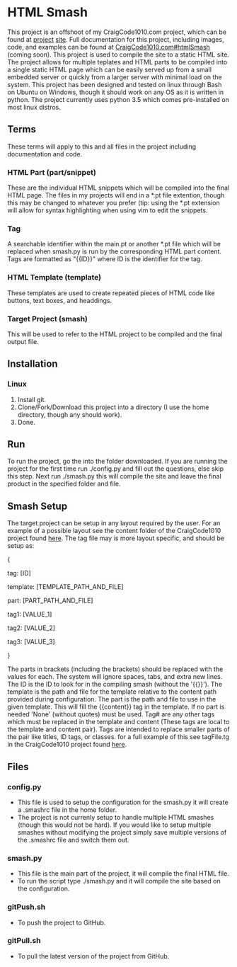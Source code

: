 # HTML Smash

This project is an offshoot of my CraigCode1010.com project, which can be found at [project](https://github.com/greenpro/CraigCode1010) [site](https://www.craigcode1010.com). Full documentation for this 
project, including images, code, and examples can be found at [CraigCode1010.com#htmlSmash](https://www.craigcode1010.com#htmlSmash) (coming soon). This project is used to compile the site to a static HTML 
site. The project allows for multiple teplates and HTML parts to be compiled into a single static HTML page which can be easily served up from a small embedded server or quickly from a larger server with 
minimal load on the system. This project has been designed and tested on linux through Bash on Ubuntu on Windows, though it should work on any OS as it is written in python. The project currently uses python 
3.5 which comes pre-installed on most linux distros.

## Terms
These terms will apply to this and all files in the project including documentation and code.

### HTML Part (part/snippet)
These are the individual HTML snippets which will be compiled into the final HTML page. The files in my projects will end in a *.pt file extention, though this may be changed to whatever you prefer (tip: 
using the *.pt extension will allow for syntax highlighting when using vim to edit the snippets.

### Tag
A searchable identifier within the main.pt or another *.pt file which will be replaced when smash.py is run by the corresponding HTML part content. Tags are formatted as "{{ID}}" where ID is the identifier for 
the tag.

### HTML Template (template)
These templates are used to create repeated pieces of HTML code like buttons, text boxes, and headdings.

### Target Project (smash)
This will be used to refer to the HTML project to be compiled and the final output file.

## Installation
### Linux
1. Install git.
2. Clone/Fork/Download this project into a directory (I use the home directory, though any should work).
3. Done.

## Run
To run the project, go the into the folder downloaded. If you are running the project for the first time run ./config.py and fill out the questions, else skip this step. Next run ./smash.py this will compile 
the site and leave the final product in the specified folder and file.

## Smash Setup
The target project can be setup in any layout required by the user. For an example of a possible layout see the content folder of the CraigCode1010 project found 
[here](https://github.com/greenpro/CraigCode1010/tree/master/content). The tag file may is more layout specific, and should be setup as:

{

   tag: [ID] 

   template: [TEMPLATE_PATH_AND_FILE]

   part: [PART_PATH_AND_FILE]

   
   tag1: [VALUE_1]

   tag2: [VALUE_2]

   tag3: [VALUE_3]

}

The parts in brackets (including the brackets) should be replaced with the values for each. The system will ignore spaces, tabs, and extra new lines. The ID is the ID to look for in the compiling smash 
(without the '{{}}'). The template is the path and file for the template relative to the content path provided during configuration. The part is the path and file to use in the given template. This will fill 
the {{content}} tag in the template. If no part is needed 'None' (without quotes) must be used. Tag# are any other tags which must be replaced in the template and content (These tags are local to the template 
and content pair). Tags are intended to replace smaller parts of the pair like titles, ID tags, or classes. for a full example of this see tagFile.tg in the CraigCode1010 project found 
[here](https://github.com/greenpro/CraigCode1010/blob/master/tagFile.tg). 

## Files
### config.py
* This file is used to setup the configuration for the smash.py it will create a .smashrc file in the home folder.
* The project is not currenly setup to handle multiple HTML smashes (though this would not be hard). If you would like to setup multiple smashes without modifying the project simply save multiple versions of 
  the .smashrc file and switch them out.

### smash.py
* This file is the main part of the project, it will compile the final HTML file. 
* To run the script type ./smash.py and it will compile the site based on the configuration.

### gitPush.sh
* To push the project to GitHub.

### gitPull.sh
* To pull the latest version of the project from GitHub.
